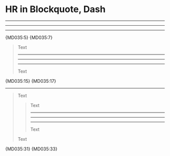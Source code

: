 # HR in Blockquote, Dash

---

***

___

{MD035:5} {MD035:7}

> Text
>
> ---
>
> ***
>
> ___
>
> Text

{MD035:15} {MD035:17}

- - -

> Text
>
> > Text
> >
> > ---
> >
> > ***
> >
> > ___
> >
> > Text
>
> Text

{MD035:31} {MD035:33}
